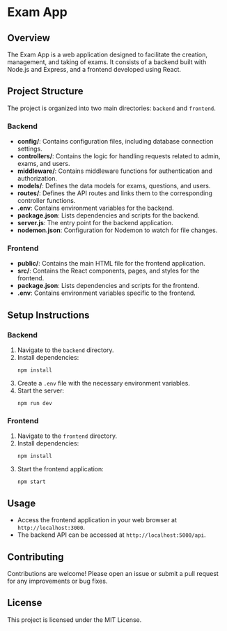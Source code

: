 # Exam App

## Overview
The Exam App is a web application designed to facilitate the creation, management, and taking of exams. It consists of a backend built with Node.js and Express, and a frontend developed using React.

## Project Structure
The project is organized into two main directories: `backend` and `frontend`.

### Backend
- **config/**: Contains configuration files, including database connection settings.
- **controllers/**: Contains the logic for handling requests related to admin, exams, and users.
- **middleware/**: Contains middleware functions for authentication and authorization.
- **models/**: Defines the data models for exams, questions, and users.
- **routes/**: Defines the API routes and links them to the corresponding controller functions.
- **.env**: Contains environment variables for the backend.
- **package.json**: Lists dependencies and scripts for the backend.
- **server.js**: The entry point for the backend application.
- **nodemon.json**: Configuration for Nodemon to watch for file changes.

### Frontend
- **public/**: Contains the main HTML file for the frontend application.
- **src/**: Contains the React components, pages, and styles for the frontend.
- **package.json**: Lists dependencies and scripts for the frontend.
- **.env**: Contains environment variables specific to the frontend.

## Setup Instructions

### Backend
1. Navigate to the `backend` directory.
2. Install dependencies:
   ```
   npm install
   ```
3. Create a `.env` file with the necessary environment variables.
4. Start the server:
   ```
   npm run dev
   ```

### Frontend
1. Navigate to the `frontend` directory.
2. Install dependencies:
   ```
   npm install
   ```
3. Start the frontend application:
   ```
   npm start
   ```

## Usage
- Access the frontend application in your web browser at `http://localhost:3000`.
- The backend API can be accessed at `http://localhost:5000/api`.

## Contributing
Contributions are welcome! Please open an issue or submit a pull request for any improvements or bug fixes.

## License
This project is licensed under the MIT License.
